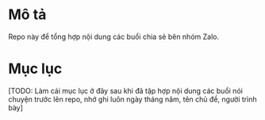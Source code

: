 # Mô tả
Repo này để tổng hợp nội dung các buổi chia sẻ bên nhóm Zalo.

# Mục lục
[TODO: Làm cái mục lục ở đây sau khi đã tập hợp nội dung các buổi nói chuyện trước lên repo, nhớ
ghi luôn ngày tháng năm, tên chủ đề, người trình bày]

